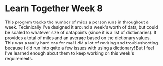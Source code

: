 # Learn Together Week 8
This program tracks the number of miles a person runs in throughout a week. Technically I've designed it around a week's worth of data, but could be scaled to whatever size of datapoints (since it is a list of dictionaries). It provides a total of miles and an average based on the dictionary values. This was a really hard one for me! I did a lot of revising and troubleshooting because I did run into quite a few issues with using a dictionary! But I feel I've learned enough about them to keep working on this week's requirements.